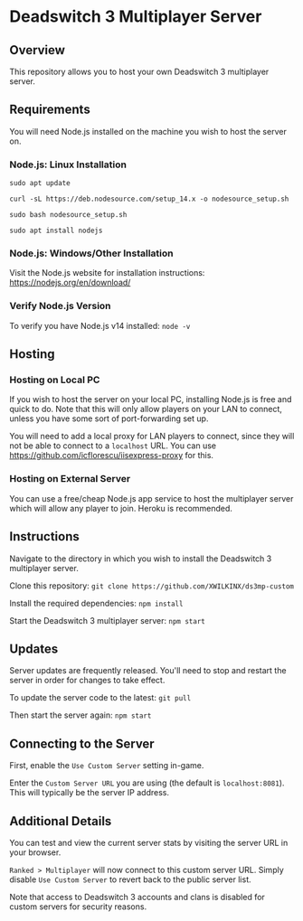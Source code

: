 # Deadswitch 3 Multiplayer Server

## Overview
This repository allows you to host your own Deadswitch 3 multiplayer server.

## Requirements
You will need Node.js installed on the machine you wish to host the server on. 

### Node.js: Linux Installation

`sudo apt update`

`curl -sL https://deb.nodesource.com/setup_14.x -o nodesource_setup.sh`

`sudo bash nodesource_setup.sh`

`sudo apt install nodejs`

### Node.js: Windows/Other Installation

Visit the Node.js website for installation instructions: https://nodejs.org/en/download/

### Verify Node.js Version

To verify you have Node.js v14 installed: `node -v`

## Hosting

### Hosting on Local PC
If you wish to host the server on your local PC, installing Node.js is free and quick to do. Note that this will only allow players on your LAN to connect, unless you have some sort of port-forwarding set up.

You will need to add a local proxy for LAN players to connect, since they will not be able to connect to a `localhost` URL. You can use https://github.com/icflorescu/iisexpress-proxy for this.

### Hosting on External Server
You can use a free/cheap Node.js app service to host the multiplayer server which will allow any player to join. Heroku is recommended.

## Instructions
Navigate to the directory in which you wish to install the Deadswitch 3 multiplayer server.

Clone this repository:
`git clone https://github.com/XWILKINX/ds3mp-custom`

Install the required dependencies:
`npm install`

Start the Deadswitch 3 multiplayer server:
`npm start`

## Updates

Server updates are frequently released. You'll need to stop and restart the server in order for changes to take effect.

To update the server code to the latest:
`git pull`

Then start the server again:
`npm start`

## Connecting to the Server
First, enable the `Use Custom Server` setting in-game. 

Enter the `Custom Server URL` you are using (the default is `localhost:8081`). This will typically be the server IP address.

## Additional Details
You can test and view the current server stats by visiting the server URL in your browser.

`Ranked > Multiplayer` will now connect to this custom server URL. Simply disable `Use Custom Server` to revert back to the public server list.

Note that access to Deadswitch 3 accounts and clans is disabled for custom servers for security reasons.
